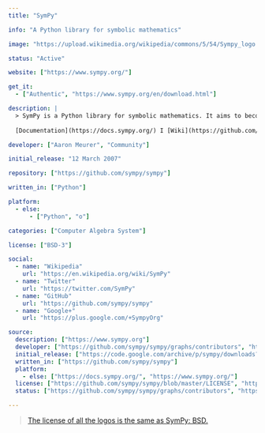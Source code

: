 ```yaml
---
title: "SymPy"

info: "A Python library for symbolic mathematics"

image: "https://upload.wikimedia.org/wikipedia/commons/5/54/Sympy_logo.svg"

status: "Active"

website: ["https://www.sympy.org/"]

get_it:
  - ["Authentic", "https://www.sympy.org/en/download.html"]

description: |
  > SymPy is a Python library for symbolic mathematics. It aims to become a full-featured computer algebra system (CAS) while keeping the code as simple as possible in order to be comprehensible and easily extensible. SymPy is written entirely in Python. \- [Official website](https://www.sympy.org/)
  
  [Documentation](https://docs.sympy.org/) I [Wiki](https://github.com/sympy/sympy/wiki) I [Mailing list](https://groups.google.com/forum/#!forum/sympy) I [Gitter chat](https://gitter.im/sympy/sympy) I [IRC](https://webchat.freenode.net/?channels=sympy) I [Planet SymPy](https://planet.sympy.org/) I [FAQ](https://github.com/sympy/sympy/wiki/Faq)

developer: ["Aaron Meurer", "Community"]

initial_release: "12 March 2007"

repository: ["https://github.com/sympy/sympy"]

written_in: ["Python"]

platform:
  - else:
      - ["Python", "o"]

categories: ["Computer Algebra System"]

license: ["BSD-3"]

social:
  - name: "Wikipedia"
    url: "https://en.wikipedia.org/wiki/SymPy"
  - name: "Twitter"
    url: "https://twitter.com/SymPy"
  - name: "GitHub"
    url: "https://github.com/sympy/sympy"
  - name: "Google+"
    url: "https://plus.google.com/+SympyOrg"

source:
  description: ["https://www.sympy.org"]
  developer: ["https://github.com/sympy/sympy/graphs/contributors", "https://docs.sympy.org/latest/aboutus.html"]
  initial_release: ["https://code.google.com/archive/p/sympy/downloads?page=6"]
  written_in: ["https://github.com/sympy/sympy"]
  platform:
    - else: ["https://docs.sympy.org/", "https://www.sympy.org/"]
  license: ["https://github.com/sympy/sympy/blob/master/LICENSE", "https://docs.sympy.org/latest/aboutus.html#license"]
  status: ["https://github.com/sympy/sympy/graphs/contributors", "https://www.sympy.org/"]

---
```

  > [The license of all the logos is the same as SymPy: BSD.](https://docs.sympy.org/latest/outreach.html#sympy-logos)